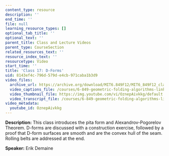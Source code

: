 ```yaml
---
content_type: resource
description: ''
end_time: ''
file: null
learning_resource_types: []
optional_tab_title: ''
optional_text: ''
parent_title: Class and Lecture Videos
parent_type: CourseSection
related_resources_text: ''
resource_index_text: ''
resourcetype: Video
start_time: ''
title: 'Class 17: D-Forms'
uid: 8143ef4c-796d-579d-e4cb-971caba1b3d9
video_files:
  archive_url: https://archive.org/download/MIT6.849F12/MIT6_849F12_class17_300k.mp4
  video_captions_file: /courses/6-849-geometric-folding-algorithms-linkages-origami-polyhedra-fall-2012/97f7f009b98d54c1b5fbc30de922cea1_OznepAivkkg.vtt
  video_thumbnail_file: https://img.youtube.com/vi/OznepAivkkg/default.jpg
  video_transcript_file: /courses/6-849-geometric-folding-algorithms-linkages-origami-polyhedra-fall-2012/c3cdacd827185ee02e042747b7f9b234_OznepAivkkg.pdf
video_metadata:
  youtube_id: OznepAivkkg
---
```


**Description:** This class introduces the pita form and Alexandrov-Pogorelov Theorem. D-forms are discussed with a construction exercise, followed by a proof that D-form surfaces are smooth and are the convex hull of the seam. Rolling belts are addressed at the end.

**Speaker:** Erik Demaine
